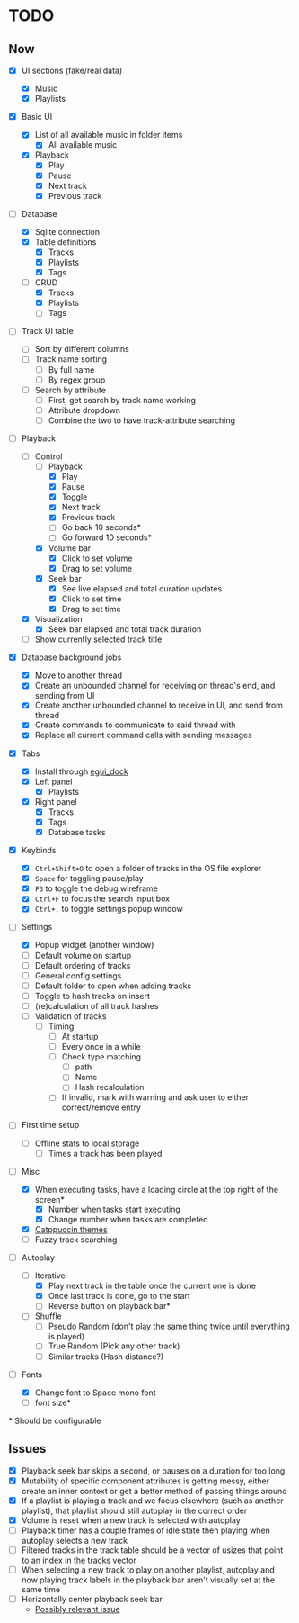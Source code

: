 # TODO

## Now

- [x] UI sections (fake/real data)

  - [x] Music
  - [x] Playlists

- [x] Basic UI

  - [x] List of all available music in folder items
    - [x] All available music
  - [x] Playback
    - [x] Play
    - [x] Pause
    - [x] Next track
    - [x] Previous track

- [ ] Database

  - [x] Sqlite connection
  - [x] Table definitions
    - [x] Tracks
    - [x] Playlists
    - [x] Tags
  - [ ] CRUD
    - [x] Tracks
    - [x] Playlists
    - [ ] Tags

- [ ] Track UI table

  - [ ] Sort by different columns
  - [ ] Track name sorting
    - [ ] By full name
    - [ ] By regex group
  - [ ] Search by attribute
    - [ ] First, get search by track name working
    - [ ] Attribute dropdown
    - [ ] Combine the two to have track-attribute searching

- [ ] Playback

  - [ ] Control
    - [ ] Playback
      - [x] Play
      - [x] Pause
      - [x] Toggle
      - [x] Next track
      - [x] Previous track
      - [ ] Go back 10 seconds\*
      - [ ] Go forward 10 seconds\*
    - [x] Volume bar
      - [x] Click to set volume
      - [x] Drag to set volume
    - [x] Seek bar
      - [x] See live elapsed and total duration updates
      - [x] Click to set time
      - [x] Drag to set time
  - [x] Visualization
    - [x] Seek bar elapsed and total track duration
  - [ ] Show currently selected track title

- [x] Database background jobs

  - [x] Move to another thread
  - [x] Create an unbounded channel for receiving on thread's end, and sending from UI
  - [x] Create another unbounded channel to receive in UI, and send from thread
  - [x] Create commands to communicate to said thread with
  - [x] Replace all current command calls with sending messages

- [x] Tabs

  - [x] Install through [egui_dock](https://crates.io/crates/egui_dock)
  - [x] Left panel
    - [x] Playlists
  - [x] Right panel
    - [x] Tracks
    - [x] Tags
    - [x] Database tasks

- [x] Keybinds

  - [x] `Ctrl+Shift+O` to open a folder of tracks in the OS file explorer
  - [x] `Space` for toggling pause/play
  - [x] `F3` to toggle the debug wireframe
  - [x] `Ctrl+F` to focus the search input box
  - [x] `Ctrl+,` to toggle settings popup window

- [ ] Settings

  - [x] Popup widget (another window)
  - [ ] Default volume on startup
  - [ ] Default ordering of tracks
  - [ ] General config settings
  - [ ] Default folder to open when adding tracks
  - [ ] Toggle to hash tracks on insert
  - [ ] (re)calculation of all track hashes
  - [ ] Validation of tracks
    - [ ] Timing
      - [ ] At startup
      - [ ] Every once in a while
      - [ ] Check type matching
        - [ ] path
        - [ ] Name
        - [ ] Hash recalculation
      - [ ] If invalid, mark with warning and ask user to either correct/remove entry

- [ ] First time setup

  - [ ] Offline stats to local storage
    - [ ] Times a track has been played

- [ ] Misc

  - [x] When executing tasks, have a loading circle at the top right of the screen\*
    - [x] Number when tasks start executing
    - [x] Change number when tasks are completed
  - [x] [Catppuccin themes](https://crates.io/crates/catppuccin-egui)
  - [ ] Fuzzy track searching

- [ ] Autoplay

  - [ ] Iterative
    - [x] Play next track in the table once the current one is done
    - [x] Once last track is done, go to the start
    - [ ] Reverse button on playback bar\*
  - [ ] Shuffle
    - [ ] Pseudo Random (don't play the same thing twice until everything is played)
    - [ ] True Random (Pick any other track)
    - [ ] Similar tracks (Hash distance?)

- [ ] Fonts

  - [x] Change font to Space mono font
  - [ ] font size\*

\* Should be configurable

## Issues

- [x] Playback seek bar skips a second, or pauses on a duration for too long
- [x] Mutability of specific component attributes is getting messy, either create an inner context or get a better method of passing things around
- [x] If a playlist is playing a track and we focus elsewhere (such as another playlist), that playlist should still autoplay in the correct order
- [x] Volume is reset when a new track is selected with autoplay
- [ ] Playback timer has a couple frames of idle state then playing when autoplay selects a new track
- [ ] Filtered tracks in the track table should be a vector of usizes that point to an index in the tracks vector
- [ ] When selecting a new track to play on another playlist, autoplay and now playing track labels in the playback bar aren't visually set at the same time
- [ ] Horizontally center playback seek bar
  - [Possibly relevant issue](https://github.com/emilk/egui/discussions/1197)
